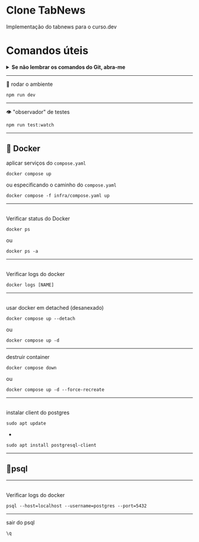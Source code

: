 # Clone TabNews

Implementação do tabnews para o curso.dev

# Comandos úteis

<details>
  <summary><b>Se não lembrar os comandos do Git, abra-me</b></summary>
<br>
  <details>
    <summary><b>1. Conferir Status</b></summary>
    
```bash
    git status
```
    
  </details>

  <details>
    <summary><b>2. Trazer itens para o "palco"</b></summary>
<br>
Para adicionar um arquivo específico ou todas as alterações ao **staging area**: 
    
 ```
  git add [caminho ou arquivo]  
 ```
    
Para incluir todas as alterações de uma única vez, use:
    
```bash
git add . -A
```
    
  </details>
   <details>
     <summary><b>3. Commit</b></summary>
<br>
"Commitar" as alterações.
     
```bash
git commit -m 'detalhes da alteração'
```
     
 <details>  
   <summary>Destacar</summary>
<br>
Usar "`" destaca os caracteres.
   
```bash
git commit -m 'destaque os `detalhes da alteração`'
```
  </details>
</details>
<details>  
   <summary><b>4. Push</b></summary>
<br>
Publicar as alterações no repo remoto.
   
```bash
git push
```
  </details>
  
<details>  
   <summary><b>5. Pull</b></summary>
<br>
"Puxa" as mudanças do repo remoto e incorpora no branch local.
   
```bash
git pull
```
  </details>
  
</details>


---
🛞 rodar o ambiente

```
npm run dev
```
---
👁️ "observador" de testes

```
npm run test:watch
```
---

## 🐋 Docker

aplicar serviços do `compose.yaml`

```
docker compose up
```
ou especificando o caminho do `compose.yaml`

```
docker compose -f infra/compose.yaml up
```
---
<br>
Verificar status do Docker

```
docker ps
```
ou

```
docker ps -a
```
---
<br>
Verificar logs do docker

```
docker logs [NAME]
```
---
<br>
usar docker em detached (desanexado)

```
docker compose up --detach
```
ou
```
docker compose up -d
```
---
destruir container

```
docker compose down
```

ou 

```
docker compose up -d --force-recreate
```


---
<br>
instalar client do postgres

```
sudo apt update
```
+

```
sudo apt install postgresql-client
```
---
## 📅psql

---
<br>
Verificar logs do docker

```
psql --host=localhost --username=postgres --port=5432
```
---
sair do psql
```
\q
```

